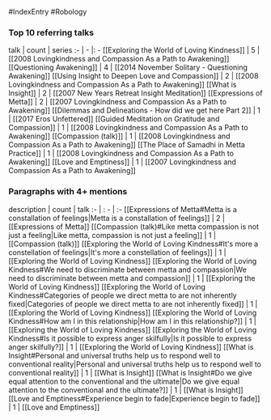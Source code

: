 #IndexEntry #Robology

### Top 10 referring talks
talk | count | series
:- | - |: -
[[Exploring the World of Loving Kindness]] | 5 | [[2008 Lovingkindness and Compassion As a Path to Awakening]]
[[Questioning Awakening]] | 4 | [[2014 November Solitary - Questioning Awakening]]
[[Using Insight to Deepen Love and Compassion]] | 2 | [[2008 Lovingkindness and Compassion As a Path to Awakening]]
[[What is Insight]] | 2 | [[2007 New Years Retreat Insight Meditation]]
[[Expressions of Metta]] | 2 | [[2007 Lovingkindness and Compassion As a Path to Awakening]]
[[Dilemmas and Delineations - How did we get here Part 2]] | 1 | [[2017 Eros Unfettered]]
[[Guided Meditation on Gratitude and Compassion]] | 1 | [[2008 Lovingkindness and Compassion As a Path to Awakening]]
[[Compassion (talk)]] | 1 | [[2008 Lovingkindness and Compassion As a Path to Awakening]]
[[The Place of Samadhi in Metta Practice]] | 1 | [[2008 Lovingkindness and Compassion As a Path to Awakening]]
[[Love and Emptiness]] | 1 | [[2007 Lovingkindness and Compassion As a Path to Awakening]]

### Paragraphs with 4+ mentions
description | count | talk
:- | : - | :-
[[Expressions of Metta#Metta is a constallation of feelings\|Metta is a constallation of feelings]] | 2 | [[Expressions of Metta]]
[[Compassion (talk)#Like metta compassion is not just a feeling\|Like metta, compassion is not just a feeling]] | 1 | [[Compassion (talk)]]
[[Exploring the World of Loving Kindness#It's more a constellation of feelings\|It's more a constellation of feelings]] | 1 | [[Exploring the World of Loving Kindness]]
[[Exploring the World of Loving Kindness#We need to discriminate between metta and compassion\|We need to discriminate between metta and compassion]] | 1 | [[Exploring the World of Loving Kindness]]
[[Exploring the World of Loving Kindness#Categories of people we direct metta to are not inherently fixed\|Categories of people we direct metta to are not inherently fixed]] | 1 | [[Exploring the World of Loving Kindness]]
[[Exploring the World of Loving Kindness#How am I in this relationship\|How am I in this relationship?]] | 1 | [[Exploring the World of Loving Kindness]]
[[Exploring the World of Loving Kindness#Is it possible to express anger skilfully\|Is it possible to express anger skilfully?]] | 1 | [[Exploring the World of Loving Kindness]]
[[What is Insight#Personal and universal truths help us to respond well to conventional reality\|Personal and universal truths help us to respond well to conventional reality]] | 1 | [[What is Insight]]
[[What is Insight#Do we give equal attention to the conventional and the ultimate\|Do we give equal attention to the conventional and the ultimate?]] | 1 | [[What is Insight]]
[[Love and Emptiness#Experience begin to fade\|Experience begin to fade]] | 1 | [[Love and Emptiness]]

